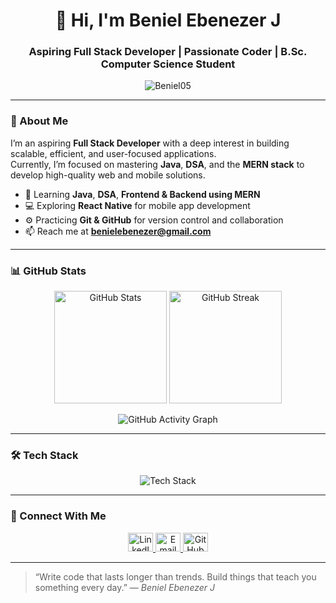 <h1 align="center">👋 Hi, I'm Beniel Ebenezer J</h1>
<h3 align="center">Aspiring Full Stack Developer | Passionate Coder | B.Sc. Computer Science Student</h3>

<p align="center">
  <img src="https://komarev.com/ghpvc/?username=Beniel05&label=Profile%20Views&color=0e75b6&style=flat" alt="Beniel05" />
</p>

---

### 🧭 About Me

I’m an aspiring **Full Stack Developer** with a deep interest in building scalable, efficient, and user-focused applications.  
Currently, I’m focused on mastering **Java**, **DSA**, and the **MERN stack** to develop high-quality web and mobile solutions.

- 🌱 Learning **Java**, **DSA**, **Frontend & Backend using MERN**
- 💻 Exploring **React Native** for mobile app development
- ⚙️ Practicing **Git & GitHub** for version control and collaboration
- 📫 Reach me at **benielebenezer@gmail.com**

---

### 📊 GitHub Stats

<p align="center">
  <!-- GitHub Stats Card -->
  <img height="180em" src="https://github-readme-stats.vercel.app/api?username=Beniel05&show_icons=true&theme=tokyonight&hide_border=true&count_private=true" alt="GitHub Stats" />

  <!-- GitHub Streak Card -->
  <img height="180em" src="https://streak-stats.demolab.com?user=Beniel05&theme=tokyonight&hide_border=true&date_format=M%20j%5B%2C%20Y%5D" alt="GitHub Streak" />
</p>

<p align="center">
  <!-- GitHub Activity Graph -->
  <img src="https://github-readme-activity-graph.vercel.app/graph?username=Beniel05&theme=tokyo-night&hide_border=true" alt="GitHub Activity Graph" />
</p>

---

### 🛠️ Tech Stack

<p align="center">
  <img src="https://skillicons.dev/icons?i=java,idea,mongodb,express,react,nodejs,mysql,postgresql,bash,git,github,vscode,html,css,javascript,jquery,bootstrap,tailwind" alt="Tech Stack" />
</p>

---

### 🤝 Connect With Me

<p align="center">
  <a href="https://www.linkedin.com/in/benielebenezer/" target="_blank" rel="noopener noreferrer">
    <img src="https://cdn.jsdelivr.net/gh/devicons/devicon/icons/linkedin/linkedin-original.svg" alt="LinkedIn" height="30" width="40" />
  </a>
  <a href="mailto:benielebenezer@gmail.com" target="_blank" rel="noopener noreferrer">
    <img src="https://cdn.jsdelivr.net/gh/devicons/devicon/icons/google/google-original.svg" alt="Email" height="30" width="40" />
  </a>
  <a href="https://github.com/Beniel05" target="_blank" rel="noopener noreferrer">
    <img src="https://skillicons.dev/icons?i=github" alt="GitHub" height="30" width="40" />
  </a>
</p>

---

> “Write code that lasts longer than trends. Build things that teach you something every day.” — *Beniel Ebenezer J*
